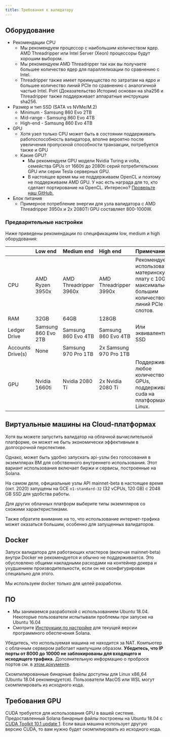 ```yaml
---
title: Требования к валидатору
---
```


## Оборудование

- Рекомендации CPU
  - Мы рекомендуем процессор с наибольшим количеством ядер. AMD Threadripper или Intel Server \(Xeon\) процессоры будут хорошим выбором.
  - Мы рекомендуем AMD Threadripper так как вы получаете большее количество ядер для параллелизации по сравнению с Intel.
  - Threadripper также имеет преимущество по затратам на ядро и большее количество линий PCIe по сравнению с аналогичной частью Intel. PoH \(Доказательство Истории\) основан на sha256 и Threadripper также поддерживает аппаратные инструкции sha256.
- Размер и тип SSD (SATA vs NVMe/M.2\)
  - Minimum - Samsung 860 Evo 2TB
  - Mid-range - Samsung 860 Evo 4TB
  - High-end - Samsung 860 Evo 4TB
- GPU
  - Хотя узел только CPU может быть в состоянии поддерживать работоспособность валидатора, вполне вероятно после увеличения пропускной способности транзакции, потребуется также и GPU
  - Какие GPU?
    - Мы рекомендуем GPU модели Nvidia Turing и volta, семейства GPUs от 1660ti до 2080ti серий потребительских GPU или серии Tesla серверных GPU.
    - В настоящее время мы не поддерживаем OpenCL и поэтому не поддерживаем AMD GPU. У нас есть награда для то, кто сделает портирование на OpenCL. Интересно? [Проверьте наш GitHub.](https://github.com/solana-labs/solana)
- Блок питания
  - Примерное потребление энергии для узла валидатора с AMD Threadripper 3950x и 2x 2080Ti GPU составляет 800-1000W.

### Предварительные настройки

Ниже приведены рекомендации по спецификациям low, medium и high оборудования:

|                       | Low end             | Medium end             | High end               | Примечание                                                                                                       |
|:--------------------- |:------------------- |:---------------------- |:---------------------- |:---------------------------------------------------------------------------------------------------------------- |
| CPU                   | AMD Ryzen 3950x     | AMD Threadripper 3960x | AMD Threadripper 3990x | Рекомендуется использовать материнскую плату с 10Gb и с максимально большим количеством линий PCIe и m.2 слотов. |
| RAM                   | 32GB                | 64GB                   | 128GB                  |                                                                                                                  |
| Ledger Drive          | Samsung 860 Evo 2TB | Samsung 860 Evo 4TB    | Samsung 860 Evo 4TB    | Или эквивалентный SSD                                                                                            |
| Accounts Drive\(s\) | None                | Samsung 970 Pro 1TB    | 2x Samsung 970 Pro 1TB |                                                                                                                  |
| GPU                   | Nvidia 1660ti       | Nvidia 2080 Ti         | 2x Nvidia 2080 Ti      | Поддерживается любое количество GPUs, поддерживаемых cuda на платформах Linux.                                   |

## Виртуальные машины на Cloud-платформах

Хотя вы можете запустить валидатор на облачной вычислительной платформе, он может не быть экономически эффективным в долгосрочной перспективе.

Однако, может быть удобно запускать api-узлы без голосования в экземплярах ВМ для собственного внутреннего использования. Этот вариант использования включает биржи и сервисы, построенные на Solana.

На самом деле, официальные узлы API mainnet-beta в настоящее время (окт. 2020) запущены на GCE `n1-standard-32` (32 vCPUs, 120 GB) с 2048 GB SSD для удобства работы.

Для других облачных платформ выберите типы экземпляров со схожими характеристиками.

Также обратите внимание на то, что использование интернет-трафика может оказаться большим, особенно для запущенных валидаторов.

## Docker

Запуск валидатора для работающих кластеров (включая mainnet-beta) внутри Docker не рекомендуется и обычно не поддерживается. Это обусловлено общими накладными расходами на контейнер докера и ухудшением производительности, если он не сконфигурирован специально для этого.

Мы используем docker только для целей разработки.

## ПО

- Мы занимаемся разработкой с использованием Ubuntu 18.04. Некоторые пользователи испытывали проблемы при запуске на Ubuntu 16.04
- Смотрите [Инструкции по настройке](../cli/install-solana-cli-tools.md) для текущей версии программного обеспечения Solana.

Убедитесь, что используемая машина не находится за NAT. Компьютер с облачным сервером работает наилучшим образом. **Убедитесь, что IP порты от 8000 до 10000 не заблокированы для входящего и исходящего трафика.** Дополнительную информацию о пробросе портов см. в [этом документе](http://www.mcs.sdsmt.edu/lpyeatt/courses/314/PortForwardingSetup.pdf).

Скомпилированные бинарные файлы доступны для Linux x86_64 \(Ubuntu 18.04 рекомендуется). Пользователи MacOS или WSL могут скомпилировать из исходного кода.

## Требования GPU

CUDA требуется для использования GPU в вашей системе. Предоставленный Solana бинарные файлы построены на Ubuntu 18.04 с [CUDA Toolkit 10.1 update 1](https://developer.nvidia.com/cuda-toolkit-archive). Если ваша машина использует другую версию CUDA, то вам нужно будет скомпилировать из исходного кода.
